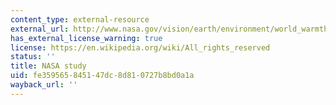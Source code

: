```yaml
---
content_type: external-resource
external_url: http://www.nasa.gov/vision/earth/environment/world_warmth.html
has_external_license_warning: true
license: https://en.wikipedia.org/wiki/All_rights_reserved
status: ''
title: NASA study
uid: fe359565-8451-47dc-8d81-0727b8bd0a1a
wayback_url: ''
---
```

